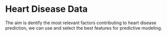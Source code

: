 # Heart Disease Data
 The aim is dentify the most relevant factors contributing to heart disease prediction, we can use and select the best features for predictive modeling.
